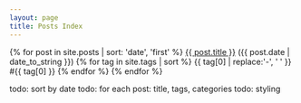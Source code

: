 ```yaml
---
layout: page
title: Posts Index
---
```


<div>
    {% for post in site.posts | sort: 'date', 'first' %}
        <a href="{{ post.url }}">{{ post.title }}</a>
        ({{ post.date | date_to_string }})
        {% for tag in site.tags | sort %}
        <span class="site-tag">
            {{ tag[0] | replace:'-', ' ' }}
            #{{ tag[0] }}
        </span>
        {% endfor %}
    {% endfor %}
</div>

todo: sort by date
todo: for each post: title, tags, categories
todo: styling